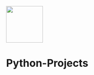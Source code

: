 <div id="Header" align="centre">
  <image src="https://giphy.com/embed/LMt9638dO8dftAjtco" width="100"/>
</div>

  
 <h1 color="Blue">Python-Projects</h2>
